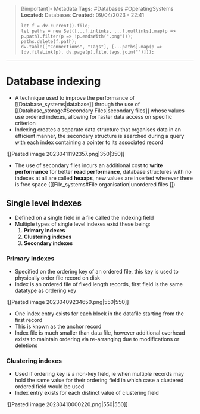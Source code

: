 > [!important]- Metadata
> **Tags:** #Databases #OperatingSystems 
> **Located:** Databases
> **Created:** 09/04/2023 - 22:41
> ```dataviewjs
> let f = dv.current().file;
> let paths = new Set([...f.inlinks, ...f.outlinks].map(p => p.path).filter(p => !p.endsWith(".png")));
> paths.delete(f.path);
> dv.table(["Connections", "Tags"], [...paths].map(p => [dv.fileLink(p), dv.page(p).file.tags.join("")]));
> ```

___
# Database indexing
- A technique used to improve the performance of [[Database_systems|database]] through the use of  [[Database_storage#Secondary Files|secondary files]] whose values use ordered indexes, allowing for faster data access on specific criterion 
- Indexing creates a separate data structure that organises data in an efficient manner, the secondary structure is searched during a query with each index containing a pointer to its associated record 

![[Pasted image 20230411192357.png|350|350]]
- The use of secondary files incurs an additional cost to **write performance** for better **read performance**, database structures with no indexes at all are called **heaaps**, new values are inserted wherever there is free space ([[File_systems#File organisation|unordered files ]]) 
## Single level indexes
- Defined on a single field in a file called the indexing field
- Multiple types of single level indexes exist these being:
	1. **Primary indexes** 
	2. **Clustering indexes** 
	3. **Secondary indexes** 

### Primary indexes
- Specified on the ordering key of an ordered file, this key is used to physically order file record on disk
- Index is an ordered file of fixed length records, first field is the same datatype as ordering key 

![[Pasted image 20230409234650.png|550|550]]

- One index entry exists for each block in the datafile starting from the first record 
- This is known as the anchor record 
- Index file is much smaller than data file, however additional overhead exists to maintain ordering via re-arranging due to modifications or deletions

### Clustering indexes 
- Used if ordering key is a non-key field, ie when multiple records may hold the same value for their ordering field  in which case a clustered ordered field would be used 
- Index entry exists for each distinct value of clustering field 

![[Pasted image 20230410000220.png|550|550]]


